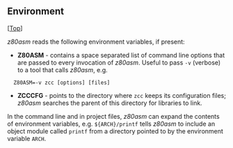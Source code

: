 ## Environment
[[Top](Tool---z80asm)]

*z80asm* reads the following environment variables, if present:

* **Z80ASM** - contains a space separated list of command line options that are passed to every invocation of *z80asm*. Useful to pass `-v` (verbose) to a tool that calls *z80asm*, e.g.

```
  Z80ASM=-v zcc [options] [files]
```

* **ZCCCFG** - points to the directory where `zcc` keeps its configuration files; *z80asm* searches the parent of this directory for libraries to link.

In the command line and in project files, *z80asm* can expand the contents of environment variables, e.g. `${ARCH}/printf`
tells *z80asm* to include an object module called `printf` from a directory pointed to by the environment variable `ARCH`.
